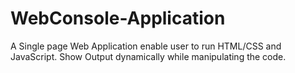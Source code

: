 # WebConsole-Application

A Single page Web Application enable user to run HTML/CSS and JavaScript. Show Output dynamically while manipulating the code.
